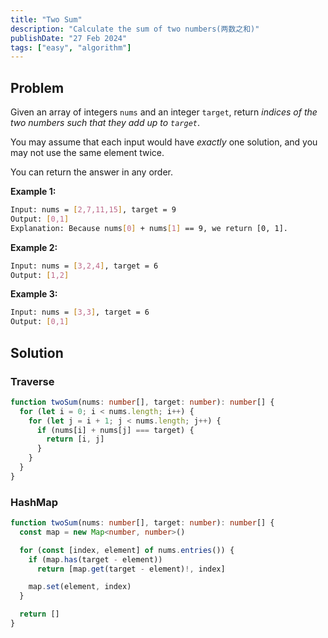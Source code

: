 ```yaml
---
title: "Two Sum"
description: "Calculate the sum of two numbers(两数之和)"
publishDate: "27 Feb 2024"
tags: ["easy", "algorithm"]
---
```


## Problem

Given an array of integers `nums` and an integer `target`, return *indices of the two numbers such that they add up to `target`*.

You may assume that each input would have *exactly* one solution, and you may not use the same element twice.

You can return the answer in any order.

**Example 1:**

```bash
Input: nums = [2,7,11,15], target = 9
Output: [0,1]
Explanation: Because nums[0] + nums[1] == 9, we return [0, 1].
```

**Example 2:**

```bash
Input: nums = [3,2,4], target = 6
Output: [1,2]
```

**Example 3:**

```bash
Input: nums = [3,3], target = 6
Output: [0,1]
```

## Solution

### Traverse

```typescript
function twoSum(nums: number[], target: number): number[] {
  for (let i = 0; i < nums.length; i++) {
    for (let j = i + 1; j < nums.length; j++) {
      if (nums[i] + nums[j] === target) {
        return [i, j]
      }
    }
  }
}
```

### HashMap

```typescript
function twoSum(nums: number[], target: number): number[] {
  const map = new Map<number, number>()

  for (const [index, element] of nums.entries()) {
    if (map.has(target - element))
      return [map.get(target - element)!, index]

    map.set(element, index)
  }

  return []
}
```
